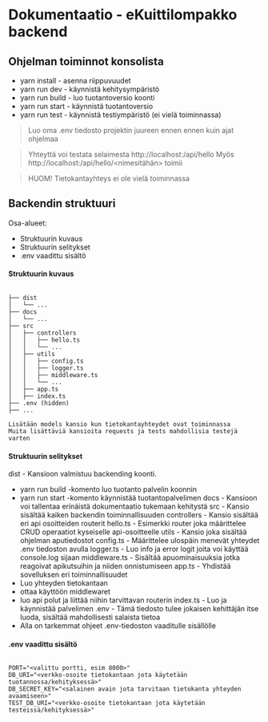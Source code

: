 # Dokumentaatio - eKuittilompakko backend

## Ohjelman toiminnot konsolista
  - yarn install - asenna riippuvuudet
  - yarn run dev - käynnistä kehitysympäristö
  - yarn run build - luo tuotantoversio koonti
  - yarn run start - käynnistä tuotantoversio
  - yarn run test - käynnistä testiympäristö (ei vielä toiminnassa)

> Luo oma .env tiedosto projektin juureen ennen ennen kuin ajat ohjelmaa

> Yhteyttä voi testata selaimesta http://localhost:<porttinumero>/api/hello
> Myös http://localhost:<porttinumero>/api/hello/<nimesitähän> toimii

> HUOM! Tietokantayhteys ei ole vielä toiminnassa


## Backendin struktuuri

Osa-alueet:
  - Struktuurin kuvaus
  - Struktuurin selitykset
  - .env vaadittu sisältö


#### Struktuurin kuvaus
```

├── dist
│   └── ...
├── docs
│   └── ...
├── src
│   ├── controllers
│   │   ├── hello.ts
│   │   └── ...
│   ├── utils
│   │   ├── config.ts
│   │   ├── logger.ts
│   │   ├── middleware.ts
│   │   └── ...
│   ├── app.ts
│   ├── index.ts
├── .env (hidden)
├── ...

Lisätään models kansio kun tietokantayhteydet ovat toiminnassa
Muita lisättäviä kansioita requests ja tests mahdollisia testejä varten
```

#### Struktuurin selitykset
dist - Kansioon valmistuu backending koonti.
  - yarn run build -komento luo tuotanto palvelin koonnin
  - yarn run start -komento käynnistää tuotantopalvelimen
docs - Kansioon voi tallentaa erinäistä dokumentaatio tukemaan kehitystä
src - Kansio sisältää kaiken backendin toiminnallisuuden
controllers - Kansio sisältää eri api osoitteiden routerit
hello.ts - Esimerkki router joka määrittelee CRUD operaatiot kyseiselle api-osoitteelle
utils - Kansio joka sisältää ohjelman aputiedostot
config.ts - Määrittelee ulospäin menevät yhteydet .env tiedoston avulla
logger.ts - Luo info ja error logit joita voi käyttää console.log sijaan
middleware.ts - Sisältää apuominaisuuksia jotka reagoivat apikutsuihin ja niiden onnistumiseen
app.ts - Yhdistää sovelluksen eri toiminnallisuudet
  - Luo yhteyden tietokantaan
  - ottaa käyttöön middlewaret
  - luo api polut ja liittää niihin tarvittavan routerin
index.ts - Luo ja käynnistää palvelimen
.env - Tämä tiedosto tulee jokaisen kehittäjän itse luoda, sisältää mahdollisesti salaista tietoa
  - Alla on tarkemmat ohjeet .env-tiedoston vaaditulle sisällölle

#### .env vaadittu sisältö

```

PORT="<valittu portti, esim 8000>"
DB_URI="<verkko-osoite tietokantaan jota käytetään tuotannossa/kehityksessä>"
DB_SECRET_KEY="<salainen avain jota tarvitaan tietokanta yhteyden avaamiseen>"
TEST_DB_URI="<verkko-osoite tietokantaan jota käytetään testeissä/kehityksessä>"

```

